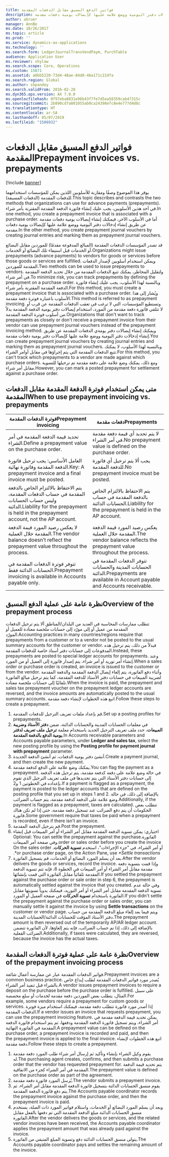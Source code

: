 ```yaml
---
title: فواتير الدفع المسبق مقابل الدفعات المقدمة
description: يوفر هذا الموضوع وصفًا ومقارنة للأسلوبين اللذين يمكن للمؤسسات استخدامهما للدفعات المقدمة (الدفعات المسبقة). في أحد هذين الأسلوبين، يجب عليك إنشاء فاتورة الدفعة المقدمة المقترنة بأمر شراء. أما في الأسلوب الآخر، فيمكنك إنشاء إيصالات يومية دفعات مقدمة عن طريق إنشاء إدخالات دفتر اليومية ووضع علامة عليها كإيصالات يومية دفعات مقدمة.
author: abruer
manager: AnnBe
ms.date: 10/26/2017
ms.topic: article
ms.prod: ''
ms.service: dynamics-ax-applications
ms.technology: ''
ms.search.form: LedgerJournalTransVendPaym, PurchTable
audience: Application User
ms.reviewer: shylaw
ms.search.scope: Core, Operations
ms.custom: 15871
ms.assetid: a0bb5220-73d4-48ae-84d0-46a171c224fa
ms.search.region: Global
ms.author: shpandey
ms.search.validFrom: 2016-02-28
ms.dyn365.ops.version: AX 7.0.0
ms.openlocfilehash: 0f97eba8831e96b43f7fe7d5ea58359cab47315c
ms.sourcegitcommit: 2b890cd7a801055ab0ca24398efc8e4e777d4d8c
ms.translationtype: HT
ms.contentlocale: ar-SA
ms.lasthandoff: 05/07/2019
ms.locfileid: "1506932"
---
```

# <a name="prepayment-invoices-vs-prepayments"></a><span data-ttu-id="9d04d-105">فواتير الدفع المسبق مقابل الدفعات المقدمة</span><span class="sxs-lookup"><span data-stu-id="9d04d-105">Prepayment invoices vs. prepayments</span></span>

[!include [banner](../includes/banner.md)]

<span data-ttu-id="9d04d-106">يوفر هذا الموضوع وصفًا ومقارنة للأسلوبين اللذين يمكن للمؤسسات استخدامهما للدفعات المقدمة (الدفعات المسبقة).</span><span class="sxs-lookup"><span data-stu-id="9d04d-106">This topic describes and contrasts the two methods that organizations can use for advance payments (prepayments).</span></span> <span data-ttu-id="9d04d-107">في أحد هذين الأسلوبين، يجب عليك إنشاء فاتورة الدفعة المقدمة المقترنة بأمر شراء.</span><span class="sxs-lookup"><span data-stu-id="9d04d-107">In one method, you create a prepayment invoice that is associated with a purchase order.</span></span> <span data-ttu-id="9d04d-108">أما في الأسلوب الآخر، فيمكنك إنشاء إيصالات يومية دفعات مقدمة عن طريق إنشاء إدخالات دفتر اليومية ووضع علامة عليها كإيصالات يومية دفعات مقدمة.</span><span class="sxs-lookup"><span data-stu-id="9d04d-108">In the other method, you create prepayment journal vouchers by creating journal entries and marking them as prepayment journal vouchers.</span></span>

<span data-ttu-id="9d04d-109">قد تصدر المؤسسات الدفعات المقدمة (المبالغ المدفوعة مقدمًا) للموردين مقابل البضائع أو الخدمات قبل استيفاء تلك البضائع أو الخدمات.</span><span class="sxs-lookup"><span data-stu-id="9d04d-109">Organizations might issue prepayments (advance payments) to vendors for goods or services before those goods or services are fulfilled.</span></span> <span data-ttu-id="9d04d-110">ويمكن استخدام أسلوبين لإصدار الدفعات المقدمة للموردين.</span><span class="sxs-lookup"><span data-stu-id="9d04d-110">Two methods can be used to issue prepayments to vendors.</span></span> <span data-ttu-id="9d04d-111">ولتقليل المخاطر، يمكنك تتبع الدفعات المقدمة من خلال تحديد الدفعة المقدمة في أمر شراء.</span><span class="sxs-lookup"><span data-stu-id="9d04d-111">To minimize risk, you can track prepayments by defining the prepayment on a purchase order.</span></span> <span data-ttu-id="9d04d-112">وبالنسبة لهذا الأسلوب، يجب عليك إنشاء فاتورة الدفعة المقدمة المقترنة بأمر شراء.</span><span class="sxs-lookup"><span data-stu-id="9d04d-112">For this method, you must create a prepayment invoice that is associated with a purchase order.</span></span> <span data-ttu-id="9d04d-113">ويُشار إلى هذا الأسلوب باعتباره فوترة دفعة مقدمة.</span><span class="sxs-lookup"><span data-stu-id="9d04d-113">This method is referred to as prepayment invoicing.</span></span> <span data-ttu-id="9d04d-114">وتستطيع المؤسسات، التي لا ترغب في تعقب الدفعات المقدمة عن قرب أو لا تتلقي فاتورة دفعة مقدمة من المورد، استخدام إيصالات دفتر يومية الدفعة المقدمة بدلاً من أسلوب فوترة الدفعة المقدمة.</span><span class="sxs-lookup"><span data-stu-id="9d04d-114">Organizations that don't want to track prepayments as closely or don't receive a prepayment invoice from their vendor can use prepayment journal vouchers instead of the prepayment invoicing method.</span></span> <span data-ttu-id="9d04d-115">ويمكنك إنشاء إيصالات دفتر يومةي الدفعات المقدمة عن طريق إنشاء إدخالات دفتر اليومية ووضع علامة عليها كإيصالات دفتر يومية دفعات مقدمة.</span><span class="sxs-lookup"><span data-stu-id="9d04d-115">You can create prepayment journal vouchers by creating journal entries and marking them as prepayment journal vouchers.</span></span> <span data-ttu-id="9d04d-116">وبالنسبة لهذا الأسلوب، لا يمكنك تتبع الدفعات المقدمة التي يتم إجراؤها في مقابل أوامر الشراء.</span><span class="sxs-lookup"><span data-stu-id="9d04d-116">For this method, you can't track which prepayments to a vendor are made against which purchase orders.</span></span> <span data-ttu-id="9d04d-117">ومع ذلك، يمكنك وضع علامة على دفعة مقدمة تم ترحيلها للتسوية مقابل أمر شراء.</span><span class="sxs-lookup"><span data-stu-id="9d04d-117">However, you can mark a posted prepayment for settlement against a purchase order.</span></span>

## <a name="when-to-use-prepayment-invoicing-vs-prepayments"></a><span data-ttu-id="9d04d-118">متى يمكن استخدام فوترة الدفعة المقدمة مقابل الدفعات المقدمة</span><span class="sxs-lookup"><span data-stu-id="9d04d-118">When to use prepayment invoicing vs. prepayments</span></span>

| <span data-ttu-id="9d04d-119">فوترة الدفعات المقدمة</span><span class="sxs-lookup"><span data-stu-id="9d04d-119">Prepayment invoicing</span></span>                                                                | <span data-ttu-id="9d04d-120">دفعات مقدمة</span><span class="sxs-lookup"><span data-stu-id="9d04d-120">Prepayments</span></span>                                                              |
|-------------------------------------------------------------------------------------|--------------------------------------------------------------------------|
| <span data-ttu-id="9d04d-121">تحديد قيمة الدفعة المقدمة في أمر الشراء.</span><span class="sxs-lookup"><span data-stu-id="9d04d-121">Define a prepayment value on the purchase order.</span></span>                                    | <span data-ttu-id="9d04d-122">لا يتم تحديد أي قيمة دفعة مقدمة في أمر الشراء.</span><span class="sxs-lookup"><span data-stu-id="9d04d-122">No prepayment value is defined on the purchase order.</span></span>                    |
| <span data-ttu-id="9d04d-123">العامل الأساسي: يجب ترحيل فاتورة الدفعة المقدمة وفاتورة نهائية.</span><span class="sxs-lookup"><span data-stu-id="9d04d-123">Key: A prepayment invoice and a final invoice must be posted.</span></span>                       | <span data-ttu-id="9d04d-124">يجب ألا يتم ترحيل أي فاتورة للدفعة المقدمة.</span><span class="sxs-lookup"><span data-stu-id="9d04d-124">No prepayment invoice must be posted.</span></span>                                    |
| <span data-ttu-id="9d04d-125">يتم الاحتفاظ بالالتزام الخاص بالدفعة المقدمة في حساب الدفعات المقدمة، وليس حساب الحسابات الدائنة.</span><span class="sxs-lookup"><span data-stu-id="9d04d-125">Liability for the prepayment is held in the prepayment account, not the AP account.</span></span> | <span data-ttu-id="9d04d-126">يتم الاحتفاظ بالالتزام الخاص بالدفعة المقدمة في حساب الحسابات الدائنة.</span><span class="sxs-lookup"><span data-stu-id="9d04d-126">Liability for the prepayment is held in the AP account.</span></span>                  |
| <span data-ttu-id="9d04d-127">لا يعكس رصيد المورد قيمة الدفعة المقدمة خلال العملية.</span><span class="sxs-lookup"><span data-stu-id="9d04d-127">The vendor balance doesn’t reflect the prepayment value throughout the process.</span></span>     | <span data-ttu-id="9d04d-128">يعكس رصيد المورد قيمة الدفعة المقدمة خلال العملية.</span><span class="sxs-lookup"><span data-stu-id="9d04d-128">The vendor balance reflects the prepayment value throughout the process.</span></span> |
| <span data-ttu-id="9d04d-129">تتوفر فوترة الدفعات المقدمة في الحسابات الدائنة فقط.</span><span class="sxs-lookup"><span data-stu-id="9d04d-129">Prepayment invoicing is available in Accounts payable only.</span></span>                         | <span data-ttu-id="9d04d-130">تتوفر الدفعات المقدمة في الحسابات المدينة والحسابات الدائنة.</span><span class="sxs-lookup"><span data-stu-id="9d04d-130">Prepayments are available in Account payable and Accounts receivable.</span></span>    |

## <a name="overview-of-the-prepayment-process"></a><span data-ttu-id="9d04d-131">نظرة عامة على عملية الدفع المسبق</span><span class="sxs-lookup"><span data-stu-id="9d04d-131">Overview of the prepayment process</span></span>
<span data-ttu-id="9d04d-132">تتطلب ممارسات المحاسبة في العديد من البلدان/المناطق ألا يتم ترحيل الدفعات المقدمة من عميل أو إلى مورّد إلى حسابات ملخصة معتادة للعميل أو المورّد.</span><span class="sxs-lookup"><span data-stu-id="9d04d-132">Accounting practices in many countries/regions require that prepayments from a customer or to a vendor not be posted to the usual summary accounts for the customer or vendor.</span></span> <span data-ttu-id="9d04d-133">فبدلاً من ذلك، يتم ترحيل هذه المدفوعات إلى حسابات دفتر أستاذ خاصة للدفعات المقدمة.</span><span class="sxs-lookup"><span data-stu-id="9d04d-133">Instead, these prepayments are posted to special ledger accounts for prepayments.</span></span> <span data-ttu-id="9d04d-134">وعند إنشاء أمر توريد أو أمر شراء، يتم إصدار فاتورة إلى العميل أو من المورد.</span><span class="sxs-lookup"><span data-stu-id="9d04d-134">When a sales order or purchase order is created, an invoice is issued to the customer or from the vendor.</span></span> <span data-ttu-id="9d04d-135">وأثناء دفع الفاتورة، يتم إلغاء إيصال الدفعة المقدمة والدفعة المقدمة لضريبة المبيعات في حسابات دفتر الأستاذ للدفعة المقدمة، كما يتم ترحيل مبالغ الفاتورة تلقائيًا إلى حسابات ملخصة معتادة.</span><span class="sxs-lookup"><span data-stu-id="9d04d-135">When the invoice is paid, the prepayment and sales tax prepayment voucher on the prepayment ledger accounts are reversed, and the invoice amounts are automatically posted to the usual summary accounts.</span></span> <span data-ttu-id="9d04d-136">اتبع هذه الخطوات لإنشاء دفعة مقدمة.</span><span class="sxs-lookup"><span data-stu-id="9d04d-136">Follow these steps to create a prepayment.</span></span>

1.  <span data-ttu-id="9d04d-137">قم بإعداد ملفات تعريف الترحيل للدفعات المقدمة.</span><span class="sxs-lookup"><span data-stu-id="9d04d-137">Set up a posting profiles for prepayments.</span></span>
2.  <span data-ttu-id="9d04d-138">في معلمات الحسابات المدينة والحسابات الدائنة، ضمن **دفتر الأستاذ وضريبة المبيعات**، حدد ملف تعريف الترحيل الجديد باستخدام معلمة **ترحيل ملف تعريف لدفتر يومية الدفع بالدفعة المقدمة**.</span><span class="sxs-lookup"><span data-stu-id="9d04d-138">In Accounts receivable parameters and Accounts payable parameters, under **Ledger and sales tax**, select the new posting profile by using the **Posting profile for payment journal with prepayment** parameter.</span></span>
3.  <span data-ttu-id="9d04d-139">أنشئ دفتر يومية الدفعات، ثم أنشئ الدفعة الجديدة.</span><span class="sxs-lookup"><span data-stu-id="9d04d-139">Create a payment journal, and then create the new payment.</span></span>
4.  <span data-ttu-id="9d04d-140">يمكنك وضع علامة على الدفع كدفعة مقدمة.</span><span class="sxs-lookup"><span data-stu-id="9d04d-140">You can flag the payment as a prepayment.</span></span> <span data-ttu-id="9d04d-141">في حالة وضع علامة على دفعة كدفعة مقدمة، يتم ترحيل هذه الدفعة إلى حسابات دفتر الأستاذ التي يتم تحديدها في ملف تعريف الترحيل الذي تقوم بإعداده في الخطوتين 1 و2.</span><span class="sxs-lookup"><span data-stu-id="9d04d-141">If a payment is flagged as a prepayment, the payment is posted to the ledger accounts that are defined on the posting profile that you set up in steps 1 and 2.</span></span> <span data-ttu-id="9d04d-142">بالإضافة إلى ذلك، في حالة وضع علامة على الدفعة كدفعة مقدمة، يتم حساب الضرائب.</span><span class="sxs-lookup"><span data-stu-id="9d04d-142">Additionally, if the payment is flagged as a prepayment, taxes are calculated.</span></span> <span data-ttu-id="9d04d-143">تتطلب بعض الحكومات أن يتم دفع الضرائب عند تسجيل دفعة مقدمة، حتى إذا لم تكن هناك فاتورة.</span><span class="sxs-lookup"><span data-stu-id="9d04d-143">Some government require that taxes be paid when a prepayment is recorded, even if there isn't an invoice.</span></span>
5.  <span data-ttu-id="9d04d-144">قم بترحيل الدفعة المقدمة.</span><span class="sxs-lookup"><span data-stu-id="9d04d-144">Post the prepayment.</span></span>
6.  <span data-ttu-id="9d04d-145">‏‫اختياري: يمكن تسوية الدفعة المقدمة مقابل أمر الشراء أو أمر المبيعات قبل إنشاء الفاتورة.</span><span class="sxs-lookup"><span data-stu-id="9d04d-145">Optional: You can settle the prepayment against the purchase order or sales order before you create the invoice.</span></span><span data-ttu-id="9d04d-146">وفي صفحة أمر المبيعات أو أمر الشراء، في "جزء الإجراءات"، استخدم **تسوية الحركات**.</span><span class="sxs-lookup"><span data-stu-id="9d04d-146"> On the sales order or purchase order page, on the Action Pane, use *\*Settle transactions*\*.</span></span>
7.  <span data-ttu-id="9d04d-147">بعد أن يسلم المورد البضائع أو الخدمات، قم بتسجيل الفاتورة.</span><span class="sxs-lookup"><span data-stu-id="9d04d-147">After the vendor delivers the goods or services, record the invoice.</span></span> <span data-ttu-id="9d04d-148">وإذا قمت بتسوية دفعة مقدمة مقابل أمر الشراء أو أمر المبيعات في الخطوة 6، فإنه تتم تسوية الدفعة المقدمة تلقائياً مقابل الفاتورة التي قمت بإنشائها.</span><span class="sxs-lookup"><span data-stu-id="9d04d-148">If you settled the prepayment against the purchase order or sale order in step 6, the prepayment is automatically settled against the invoice that you created.</span></span> <span data-ttu-id="9d04d-149">وفي حالة عدم تسوية الدفعة المقدمة مقابل أمر الشراء أو أمر التوريد، فيمكنك يدوياً تسويتها مقابل الفاتورة باستخدام **تسوية الحركات** في صفحة العميل أو المورد.</span><span class="sxs-lookup"><span data-stu-id="9d04d-149">If you didn't settle the prepayment against the purchase order or sales order, you can manually settle it against the invoice by using **Settle transactions** on the customer or vendor page.</span></span> <span data-ttu-id="9d04d-150">ويتم فيما بعد إلغاء مبلغ الدفعة المقدمة من حساب دفتر الأستاذ المؤقت للحسابات الدائنة/الحسابات المدينة.</span><span class="sxs-lookup"><span data-stu-id="9d04d-150">The prepayment amount is then reversed out of the temporarily AP/AR ledger account.</span></span> <span data-ttu-id="9d04d-151">بالإضافة إلى ذلك، إذا تم حساب الضرائب، فإنه يتم إلغاؤها، لأن الفاتورة تتضمن الضرائب الفعلية.</span><span class="sxs-lookup"><span data-stu-id="9d04d-151">Additionally, if taxes were calculated, they are reversed, because the invoice has the actual taxes.</span></span>

## <a name="overview-of-the-prepayment-invoicing-process"></a><span data-ttu-id="9d04d-152">نظرة عامة على عملية فوترة الدفعات المقدمة</span><span class="sxs-lookup"><span data-stu-id="9d04d-152">Overview of the prepayment invoicing process</span></span>
<span data-ttu-id="9d04d-153">فواتير الدفعات المقدمة عبار عن ممارسة أعمال شائعة.</span><span class="sxs-lookup"><span data-stu-id="9d04d-153">Prepayment invoices are a common business practice.</span></span> <span data-ttu-id="9d04d-154">يُصدر مورد فواتير الدفعات المقدمة لطلب إيداع خاص بالشراء قبل تنفيذ أمر الشراء.</span><span class="sxs-lookup"><span data-stu-id="9d04d-154">A vendor issues prepayment invoices to require a deposit on the purchase before the purchase order is fulfilled.</span></span> <span data-ttu-id="9d04d-155">على سبيل المثال، يتطلب بعض الموردين دفعة مقدمة لخدمات أو سلع مخصصة.</span><span class="sxs-lookup"><span data-stu-id="9d04d-155">For example, some vendors require a prepayment for custom goods or services.</span></span> <span data-ttu-id="9d04d-156">إذا أصدر مورد فاتورة تتطلب دفعة مقدمة، فيمكنك استخدام ميزة فوترة الدفعات المقدمة.</span><span class="sxs-lookup"><span data-stu-id="9d04d-156">If a vendor issues an invoice that requests prepayment, you can use the prepayment invoicing feature.</span></span> <span data-ttu-id="9d04d-157">يمكن تحديد قيمة الدفعة مقدمة في أمر الشراء، ويتم تسجيل فاتورة الدفعة المقدمة ودفعها، ثم يتم استخدام فاتورة الدفعة المقدمة في الفاتورة النهائية.</span><span class="sxs-lookup"><span data-stu-id="9d04d-157">A prepayment value can be defined on the purchase order, a prepayment invoice is recorded and paid, and then the prepayment invoice is applied to the final invoice.</span></span> <span data-ttu-id="9d04d-158">اتبع هذه الخطوات لإنشاء دفعة مقدمة.</span><span class="sxs-lookup"><span data-stu-id="9d04d-158">Follow these steps to create a prepayment.</span></span>

1.  <span data-ttu-id="9d04d-159">يقوم وكيل الشراء بإنشاء وتأكيد ثم إرسال أمر شراء طلب المورد دفعة مقدمة له.</span><span class="sxs-lookup"><span data-stu-id="9d04d-159">The purchasing agent creates, confirms, and then submits a purchase order that the vendor has requested prepayment for.</span></span> <span data-ttu-id="9d04d-160">يتم تحديد قيمة الدفعة المقدمة في أمر الشراء كجزء من الاتفاقية.</span><span class="sxs-lookup"><span data-stu-id="9d04d-160">The prepayment value is defined on the purchase order as part of the agreement.</span></span>
2.  <span data-ttu-id="9d04d-161">يُرسل المورد فاتورة دفعة مقدمة.</span><span class="sxs-lookup"><span data-stu-id="9d04d-161">The vendor submits a prepayment invoice.</span></span>
3.  <span data-ttu-id="9d04d-162">يقوم منسق الحسابات الدائنة بتسجيل فاتورة الدفعة المقدمة مقابل أمر الشراء، ثم يتم دفع فاتورة الدفعة المقدمة.</span><span class="sxs-lookup"><span data-stu-id="9d04d-162">The Accounts payable coordinator records the prepayment invoice against the purchase order, and then the prepayment invoice is paid.</span></span>
4.  <span data-ttu-id="9d04d-163">وبعد أن يسلم المورد البضائع أو الخدمات، واستلام فواتير المورد ذات الصلة، يستخدم منسق الحسابات الدائنة مبلغ الدفعة المقدمة التي تم دفعها بالفعل مقابل الفاتورة.</span><span class="sxs-lookup"><span data-stu-id="9d04d-163">After the vendor delivers the goods or services, and the related vendor invoices have been received, the Accounts payable coordinator applies the prepayment amount that was already paid against the invoice.</span></span>
5.  <span data-ttu-id="9d04d-164">يتولى منسق الحسابات الدائنة دفع وتسوية المبلغ المتبقي من الفاتورة.</span><span class="sxs-lookup"><span data-stu-id="9d04d-164">The Accounts payable coordinator pays and settles the remaining amount of the invoice.</span></span>




